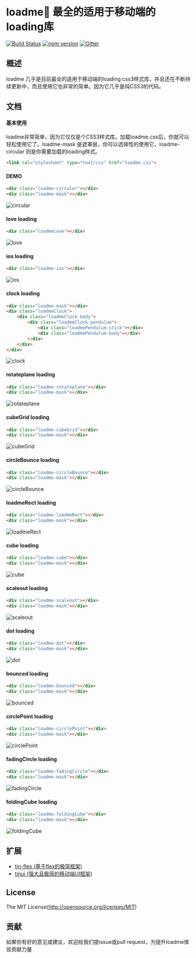
loadme💫 最全的适用于移动端的loading库
====

[![Build Status](https://api.travis-ci.org/zx1988826/tin-flex.svg?branch=master)](https://travis-ci.org/zx1988826/loadme)
[![npm version](https://img.shields.io/badge/npm-v1.2.0-blue.svg)](https://www.npmjs.com/package/tin-flex)
[![Gitter](https://badges.gitter.im/weui/weui.svg)](https://gitter.im/loadme)

## 概述

loadme 几乎是目前最全的适用于移动端的loading css3样式库，并且还在不断持续更新中，而且使用它也非常的简单。因为它几乎是纯CSS3的代码。

## 文档
#### 基本使用
loadme非常简单，因为它仅仅是个CSS3样式库。加载loadme.css后，你就可以轻松使用它了。loadme-mask 是遮罩层，你可以选择性的使用它，loadme-circular 则是你需要加载的loading样式。

```html
<link rel="stylesheet" type="text/css" href="loadme.css">
```

#### DEMO
```html
<div class="loadme-circular"></div>
<div class="loadme-mask"></div>
```
![circular](http://ohwq8bodu.bkt.clouddn.com/git/cir.gif)

#### love loading
```html
<div class="loadmeLove"></div>
```
![love](http://ohwq8bodu.bkt.clouddn.com/git/love.gif)

#### ios loading
```html
<div class="loadme-ios"></div>
```
![ios](http://ohwq8bodu.bkt.clouddn.com/git/iosloading.gif)

#### clock loading
```html
<div class="loadme-mask"></div>
<div class="loadmeClock">
    <div class="loadmeClock-body">
        <div class="loadmeClock-pendulum">
            <div class="loadmePendulum-stick"></div>
            <div class="loadmePendulum-body"></div>
        </div>
    </div>
</div>
```
![clock](http://ohwq8bodu.bkt.clouddn.com/git/clock.gif)

#### rotateplane loading
```html
<div class="loadme-rotateplane"></div>
<div class="loadme-mask"></div>
```
![rotateplane](http://ohwq8bodu.bkt.clouddn.com/git/rotateplane.gif)

#### cubeGrid loading
```html
<div class="loadme-cubeGrid"></div>
<div class="loadme-mask"></div>
```
![cubeGrid](http://ohwq8bodu.bkt.clouddn.com/git/cubeGrid.gif)

#### circleBounce loading
```html
<div class="loadme-circleBounce"></div>
<div class="loadme-mask"></div>
```
![circleBounce](http://ohwq8bodu.bkt.clouddn.com/git/circleBounce.gif)

#### loadmeRect loading
```html
<div class="loadme-loadmeRect"></div>
<div class="loadme-mask"></div>
```
![loadmeRect](http://ohwq8bodu.bkt.clouddn.com/git/loadmeRect.gif)

#### cube loading
```html
<div class="loadme-cube"></div>
<div class="loadme-mask"></div>
```
![cube](http://ohwq8bodu.bkt.clouddn.com/git/cube.gif)

#### scaleout loading
```html
<div class="loadme-scaleout"></div>
<div class="loadme-mask"></div>
```
![scaleout](http://ohwq8bodu.bkt.clouddn.com/git/scaleout.gif)

#### dot loading
```html
<div class="loadme-dot"></div>
<div class="loadme-mask"></div>
```
![dot](http://ohwq8bodu.bkt.clouddn.com/git/dot.gif)

#### bounced loading
```html
<div class="loadme-bounced"></div>
<div class="loadme-mask"></div>
```
![bounced](http://ohwq8bodu.bkt.clouddn.com/git/bounced.gif)

#### circlePoint loading
```html
<div class="loadme-circlePoint"></div>
<div class="loadme-mask"></div>
```
![circlePoint](http://ohwq8bodu.bkt.clouddn.com/git/circlePoint.gif)

#### fadingCircle loading
```html
<div class="loadme-fadingCircle"></div>
<div class="loadme-mask"></div>
```
![fadingCircle](http://ohwq8bodu.bkt.clouddn.com/git/fadingCircle.gif)

#### foldingCube loading
```html
<div class="loadme-foldingCube"></div>
<div class="loadme-mask"></div>
```
![foldingCube](http://ohwq8bodu.bkt.clouddn.com/git/foldingCube.gif)

## 扩展
- [tin-flex (基于flex的极简框架)](https://github.com/zx1988826/tin-flex/)
- [tinui (强大且极简的移动端UI框架)](https://github.com/zx1988826/tinui/)

## License
The MIT License(http://opensource.org/licenses/MIT)

## 贡献

如果你有好的意见或建议，欢迎给我们提issue或pull request，为提升loadme体验贡献力量
